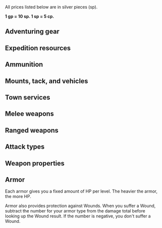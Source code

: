 All prices listed below are in silver pieces (sp).

**1 gp = 10 sp\. 1 sp = 5 cp.**

<!--raw-typst
#import "@preview/tablem:0.1.0": tablem
#let fill = (_, y) => if calc.odd(y) { rgb("EAF2F5") }
#let textSize = 11pt

#let equipmentTable = tablem.with(
  render: (columns: auto, ..args) => {
    text(table(
      columns: (1fr, auto),
      fill: fill,
      ..args,
    ), textSize)
  }
)

#let meleeTable = tablem.with(
  render: (columns: auto, ..args) => {
    text(table(
      columns: (auto, auto, 1fr, auto, auto),
      fill: fill,
      ..args,
    ), textSize)
  }
)

#let rangedTable = tablem.with(
  render: (columns: auto, ..args) => {
    text(table(
      columns: (auto, auto, 1fr, 1fr, auto, auto),
      fill: fill,
      ..args,
    ), textSize)
  }
)

#let propertiesTable = tablem.with(
  render: (columns: auto, ..args) => {
    text(table(
      columns: (auto, 1fr),
      fill: fill,
      ..args,
    ), textSize)
  }
)

#let armorTable = tablem.with(
  render: (columns: auto, ..args) => {
    text(table(
      columns: (1fr, 1fr, auto, auto, auto),
      fill: fill,
      ..args,
    ), textSize)
  }
)
-->

## Adventuring gear

<!--raw-typst
#equipmentTable[
| *Name* | *Cost* |
| ---- | ---- |
| 10 foot pole      | 1 |
| Small sack        | 1 |
| 50 feet of rope   | 1 |
| Mallet            | 1 |
| Large sack        | 2 |
| Backpack          | 5 |
| Lantern           | 10 |
| Crowbar           | 15 |
| Grappling hook    | 25 |
| Steel hand mirror | 25 |
| Ear trumpet       | 50 |
| Lockpicks         | 75 |
]-->

## Expedition resources

<!--raw-typst
#equipmentTable[
| *Name* | *Cost* |
| Firewood | 1 |
| Waterskin | 1 |
| Torches | 1 |
| Wine | 1 |
| Iron spikes | 2 |
| Oil | 2 |
| Bandages | 2 |
| Stakes | 2 |
| Garlic | 5 |
| Wolvesbane | 10 |
| Belladonna | 10 |
| Rations | 10 |
| Camping gear | 20 |
]-->

<!--raw-typst
#colbreak()
-->

## Ammunition

<!--raw-typst
#equipmentTable[
| *Name* | *Cost* |
| ----- | ---- |
| Arrows | 10 |
| Silver arrows | 100 |
| Sling bullets | 3 |
]-->



## Mounts, tack, and vehicles

<!--raw-typst
#propertiesTable[
| *Name* | *Cost* |
| ---- | ---- |
| Saddle bags | 10 |
| Mule | 25 |
| Saddle | 25 |
| Draft horse | 30 |
| Light horse | 40 |
| Raft | 40 |
| Cart | 100 |
| Small boat | 100 |
| Barding | 150 |
| Warhorse | 200 |
| Wagon | 200 |
| Small merchant ship | 5000 |
| Small galley | 10000 |
| Large merchant ship | 20000 |
| Large galley | 30000 |
]-->

## Town services

<!--raw-typst
#propertiesTable[
| *Name* | *Cost* |
| ---- | ---- |
| A bath | 1 |
| A day's stay at an inn | 1 |
| A week's stay at an inn | 6 |
| A month's stay at an inn | 20 |
| Burial | 50 |
]-->

<!--raw-typst
#set page(columns: 1)
-->

## Melee weapons

<!--raw-typst
#meleeTable[
| *Name* | *Parry* | *Properties* | *Attacks* | *Cost* |
| ---- | ---- | ---- | ---- | -- |
| Axe | +2 | Gruesome, Versatile | Slash | 7 |
| Dagger | +2 | Light, Thrown | Slash, Stab | 3 |
| Handaxe | +1 | Gruesome, Light, Thrown | Slash | 3 |
| Longaxe | +3 | Gruesome, Reach, Two-handed | Slash | 12 |
| Longsword | +5 | Versatile | Slash, Stab | 15 |
| Mace | +2 | Flanged | Slam | 10 |
| Quarterstaff | +4 | Two-handed | Slam | 2 |
| Short spear | +4 | Thrown | Stab | 3 |
| Spear | +6 | Reach, Versatile | Stab | 4 |
| Sword | +4 | Light | Slash, Stab | 10 |
| Shield | +1 | Bull Rush | Slam | 10 |
| Club | +1 | - | Slam | 1 |
]-->

## Ranged weapons

<!--raw-typst
#rangedTable[
| *Name* | *Parry* | *Properties* | *Range* | *Attacks* | *Cost* |
| ---- | ---- | ---- | ---- | ---- | --- |
| Bow | +0 |  | 5-50 / 51-100 / 101-150 | Stab | 20 |
| Longbow | +0 | Heavy | 5-70 / 71-140 /141-210 | Stab | 40 |
| Sling | +0 | - | 5-40 / 41-80 /81-160 | Slam | 5 |
]-->

## Attack types

<!--raw-typst
#propertiesTable[
| *Name* | *Description* |
| ---- | ---- |
| Slash | Roll twice on the Wound table and apply both wounds. |
| Stab | If your opponent is Prone or Grappling, you can attempt to Stab through gaps in their armor. Make the attack with disadvantage. On a hit, ignore their Wound protection. |
| Slam | If the Wound would grant the Bleeding condition, it instead grants the Dazed condition. |
]-->

<!--raw-typst
#pagebreak()
-->

## Weapon properties

<!--raw-typst
#propertiesTable[
| *Name* | *Description* |
| ---- | ---- |
| Versatile | Can be wielded with two hands. If you do so, roll a d6 together with your attack. If you hit, use the result as damage if it's higher than the margin of success. |
| Two-handed | Requires two hands. Roll a d10 together with your attack. If you hit, use the result as damage if it's higher than the margin of success. |
| Gruesome | Wounds caused by critical hits are not removed at the end of next round. |
| Thrown | You can throw this weapon to make a ranged attack (range 1-20 / 21-40 / 41-60).  |
| Light | Can be used without disadvantage while grappling. |
| Reach | This weapon has 10 feet reach. If an enemy moves into your melee range, they have to make an attack. On a miss, they take damage equal to the margin of failure. |
| Bull Rush | When you Shove a creature in combat, roll a d4 and add the result to your roll. |
| Flanged | Add +1d4 damage vs. heavy armor and +1d2 vs medium armor on a hit. |
| Heavy | This item takes two slots. |
]-->

## Armor

Each armor gives you a fixed amount of HP per level. The heavier the armor, the more HP.

Armor also provides protection against Wounds. When you suffer a Wound, subtract the number for your armor type from the damage total before looking up the Wound result. If the number is negative, you don't suffer a Wound.

<!--raw-typst
#armorTable[
| *Armor* | *Wound Protection* | *HP / Level* | *Slots* | *Cost* |
| ---- | ---- | ---- | ---- | -- |
| Leather | 3 | +1 | 1 | 15 |
| Chain | 5 | +2 | 1 | 30 |
| Scale | 8 | +4 | 2 | 50 |
]-->

<!--raw-typst
#set page(columns: 2)
-->
